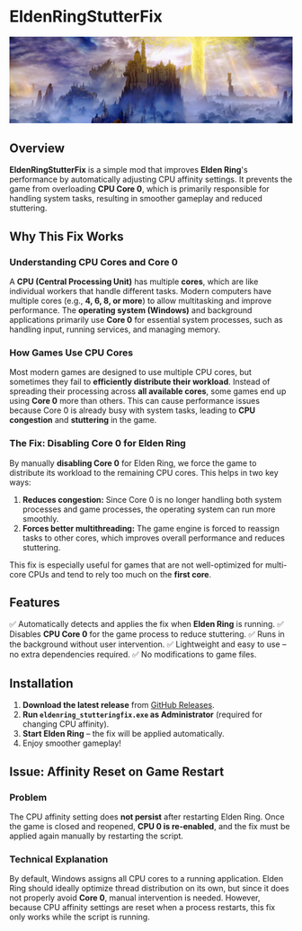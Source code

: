 # EldenRingStutterFix
![Elden Ring Panorama](assets/image1.jpg)



## Overview
**EldenRingStutterFix** is a simple mod that improves **Elden Ring**'s performance by automatically adjusting CPU affinity settings. It prevents the game from overloading **CPU Core 0**, which is primarily responsible for handling system tasks, resulting in smoother gameplay and reduced stuttering.

## Why This Fix Works
### Understanding CPU Cores and Core 0
A **CPU (Central Processing Unit)** has multiple **cores**, which are like individual workers that handle different tasks. Modern computers have multiple cores (e.g., **4, 6, 8, or more**) to allow multitasking and improve performance. The **operating system (Windows)** and background applications primarily use **Core 0** for essential system processes, such as handling input, running services, and managing memory.

### How Games Use CPU Cores
Most modern games are designed to use multiple CPU cores, but sometimes they fail to **efficiently distribute their workload**. Instead of spreading their processing across **all available cores**, some games end up using **Core 0** more than others. This can cause performance issues because Core 0 is already busy with system tasks, leading to **CPU congestion** and **stuttering** in the game.

### The Fix: Disabling Core 0 for Elden Ring
By manually **disabling Core 0** for Elden Ring, we force the game to distribute its workload to the remaining CPU cores. This helps in two key ways:
1. **Reduces congestion:** Since Core 0 is no longer handling both system processes and game processes, the operating system can run more smoothly.
2. **Forces better multithreading:** The game engine is forced to reassign tasks to other cores, which improves overall performance and reduces stuttering.

This fix is especially useful for games that are not well-optimized for multi-core CPUs and tend to rely too much on the **first core**.

## Features
✅ Automatically detects and applies the fix when **Elden Ring** is running.
✅ Disables **CPU Core 0** for the game process to reduce stuttering.
✅ Runs in the background without user intervention.
✅ Lightweight and easy to use – no extra dependencies required.
✅ No modifications to game files.

## Installation
1. **Download the latest release** from [GitHub Releases](#).
2. **Run `eldenring_stutteringfix.exe` as Administrator** (required for changing CPU affinity).
3. **Start Elden Ring** – the fix will be applied automatically.
4. Enjoy smoother gameplay!

## Issue: Affinity Reset on Game Restart
### **Problem**
The CPU affinity setting does **not persist** after restarting Elden Ring. Once the game is closed and reopened, **CPU 0 is re-enabled**, and the fix must be applied again manually by restarting the script.

### **Technical Explanation**
By default, Windows assigns all CPU cores to a running application. Elden Ring should ideally optimize thread distribution on its own, but since it does not properly avoid **Core 0**, manual intervention is needed. However, because CPU affinity settings are reset when a process restarts, this fix only works while the script is running.

